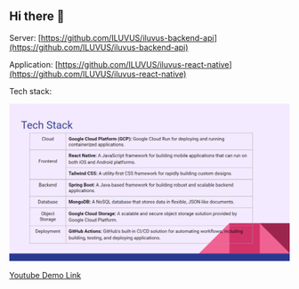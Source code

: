 ## Hi there 👋

Server: [https://github.com/ILUVUS/iluvus-backend-api](https://github.com/ILUVUS/iluvus-backend-api)

Application: [https://github.com/ILUVUS/iluvus-react-native](https://github.com/ILUVUS/iluvus-react-native)

Tech stack:

![image](https://github.com/ILUVUS/.github/blob/main/profile/img/tech_stack.png)


[Youtube Demo Link](https://youtube.com)
